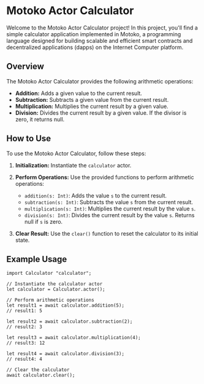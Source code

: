 # Motoko Actor Calculator

Welcome to the Motoko Actor Calculator project! In this project, you'll find a simple calculator application implemented in Motoko, a programming language designed for building scalable and efficient smart contracts and decentralized applications (dapps) on the Internet Computer platform.

## Overview

The Motoko Actor Calculator provides the following arithmetic operations:

- **Addition:** Adds a given value to the current result.
- **Subtraction:** Subtracts a given value from the current result.
- **Multiplication:** Multiplies the current result by a given value.
- **Division:** Divides the current result by a given value. If the divisor is zero, it returns null.

## How to Use

To use the Motoko Actor Calculator, follow these steps:

1. **Initialization:** Instantiate the `calculator` actor.

2. **Perform Operations:** Use the provided functions to perform arithmetic operations:
   - `addition(s: Int)`: Adds the value `s` to the current result.
   - `subtraction(s: Int)`: Subtracts the value `s` from the current result.
   - `multiplication(s: Int)`: Multiplies the current result by the value `s`.
   - `division(s: Int)`: Divides the current result by the value `s`. Returns null if `s` is zero.

3. **Clear Result:** Use the `clear()` function to reset the calculator to its initial state.

## Example Usage

```motoko
import Calculator "calculator";

// Instantiate the calculator actor
let calculator = Calculator.actor();

// Perform arithmetic operations
let result1 = await calculator.addition(5);
// result1: 5

let result2 = await calculator.subtraction(2);
// result2: 3

let result3 = await calculator.multiplication(4);
// result3: 12

let result4 = await calculator.division(3);
// result4: 4

// Clear the calculator
await calculator.clear();

